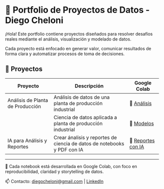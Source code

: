 # 🧠 Portfolio de Proyectos de Datos - Diego Cheloni

¡Hola! Este portfolio contiene proyectos diseñados para resolver desafíos reales mediante el análisis, visualización y modelado de datos. 

Cada proyecto está enfocado en generar valor, comunicar resultados de forma clara y automatizar procesos de toma de decisiones.

## 📁 Proyectos

| Proyecto                        | Descripción                                                                 | Google Colab |
|--------------------------------|-----------------------------------------------------------------------------|--------------|
| Análisis de Planta de Producción | Análisis de datos de una planta de producción industrial                   | 🔗 [Análisis](https://colab.research.google.com/drive/1RPbONx10-G5MbQBjkdpjGTzvUrj-3iBv?usp=drive_link) |
|                                  | Ciencia de datos aplicada a planta de producción industrial                | 🔗 [Modelos](https://colab.research.google.com/drive/186IKwWqMGA7pCbReH6u5HnjaKk7YgmZO?usp=drive_link) | 
| IA para Análisis y Reportes      | Crear ánalisis y reportes de ciencia de datos de notebooks y PDF con IA    | 🔗 [Reportes con IA](https://colab.research.google.com/drive/1Qy9Yn6_V09p53u6SXhCgwyF9G96YBB8U?usp=drive_link) | 


---

🧪 Cada notebook está desarrollada en Google Colab, con foco en reproducibilidad, claridad y storytelling de datos.

📫 Contacto: diegocheloni@gmail.com | [LinkedIn](https://linkedin.com/in/diegocheloni)


